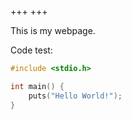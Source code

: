 +++
+++

This is my webpage.

Code test:
```c
#include <stdio.h>

int main() {
    puts("Hello World!");
}
```
